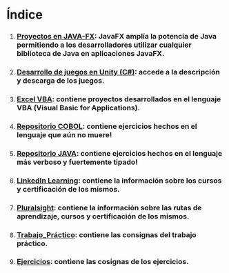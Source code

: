 # Índice

1. ### [Proyectos en JAVA-FX](https://github.com/MiguelAngelMoyaJulio/DevMMA/blob/master/Archivos%20MD/JAVA-FX.MD): JavaFX amplía la potencia de Java permitiendo a los desarrolladores utilizar cualquier biblioteca de Java en aplicaciones JavaFX.

2. ### [Desarrollo de juegos en Unity (C#)](https://github.com/MiguelAngelMoyaJulio/DevMMA/blob/master/Archivos%20MD/JuegosHechosEnUnity.MD): accede a la descripción y descarga de los juegos.

3. ### [Excel VBA](https://github.com/MiguelAngelMoyaJulio/DevMMA/blob/master/Archivos%20MD/ExcelVBA.MD): contiene proyectos desarrollados en el lenguaje VBA (Visual Basic for Applications).

4. ### [Repositorio COBOL](https://github.com/MiguelAngelMoyaJulio/COBOL): contiene ejercicios hechos en el lenguaje que aún no muere!

5. ### [Repositorio JAVA](https://github.com/MiguelAngelMoyaJulio/COLECCION-EJERCICIOS-JAVA): contiene ejercicios hechos en el lenguaje más verboso y fuertemente tipado!

6. ### [LinkedIn Learning](https://github.com/MiguelAngelMoyaJulio/DevMMA/blob/master/Archivos%20MD/LinkedIn%20Learning.MD): contiene la información sobre los cursos y certificación de los mismos.

7. ### [Pluralsight](https://github.com/MiguelAngelMoyaJulio/DevMMA/blob/master/Archivos%20MD/Pluralsight/Pluralsight.MD): contiene la información sobre las rutas de aprendizaje, cursos y certificación de los mismos.

8. ### [Trabajo_Práctico](https://github.com/MiguelAngelMoyaJulio/DevMMA/blob/master/Archivos%20MD/TrabajoPr%C3%A1ctico.MD): contiene las consignas del trabajo práctico.

9. ### [Ejercicios](https://github.com/MiguelAngelMoyaJulio/DevMMA/blob/master/Archivos%20MD/Ejercicios.MD): contiene las cosignas de los ejercicios.

